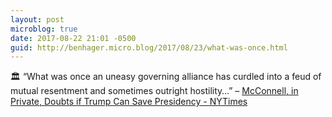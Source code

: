 ```yaml
---
layout: post
microblog: true
date: 2017-08-22 21:01 -0500
guid: http://benhager.micro.blog/2017/08/23/what-was-once.html
---
```

🏛 “What was once an uneasy governing alliance has curdled into a feud of mutual resentment and sometimes outright hostility…” – [McConnell, in Private, Doubts if Trump Can Save Presidency - NYTimes](https://nytimes.com/2017/08/22/us/politics/mitch-mcconnell-trump.html?referer=)
